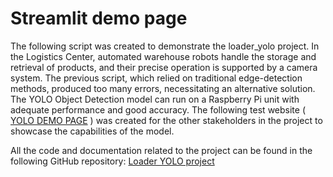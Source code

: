 # Streamlit demo page
The following script was created to demonstrate the loader_yolo project. In the Logistics Center, automated warehouse robots handle the storage and retrieval of products, and their precise operation is supported by a camera system. The previous script, which relied on traditional edge-detection methods, produced too many errors, necessitating an alternative solution. The YOLO Object Detection model can run on a Raspberry Pi unit with adequate performance and good accuracy.
The following test website ( [YOLO DEMO PAGE](https://fiokapp.streamlit.app/) ) was created for the other stakeholders in the project to showcase the capabilities of the model.

All the code and documentation related to the project can be found in the following GitHub repository: [Loader YOLO project](https://github.com/mecalis/loader_yolo)

